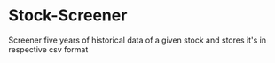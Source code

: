 # Stock-Screener
Screener five years of historical data of a given stock and stores it's in respective csv format
